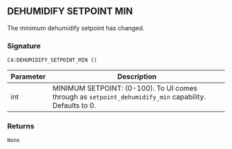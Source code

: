 ## DEHUMIDIFY SETPOINT MIN

The minimum dehumidify setpoint has changed.

### Signature

`C4:DEHUMIDIFY_SETPOINT_MIN ()`


| Parameter | Description |
| --- | --- |
| int | MINIMUM SETPOINT: (0-100). To UI comes through as `setpoint_dehumidify_min` capability. Defaults to 0. |


### Returns

`None
`
